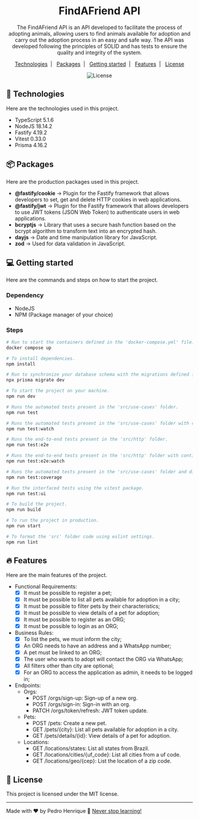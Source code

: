 <h1 align="center">FindAFriend API</h1>

<p align="center">
  The FindAFriend API is an API developed to facilitate the process of adopting animals, allowing users to find animals available for adoption and carry out the adoption process in an easy and safe way. The API was developed following the principles of SOLID and has tests to ensure the quality and integrity of the system.
</p>

<p align="center">
  <a href="#-technologies">Technologies</a>&nbsp;&nbsp;|&nbsp;&nbsp;
  <a href="#-packages">Packages</a>&nbsp;&nbsp;|&nbsp;&nbsp;
  <a href="#-getting-started">Getting started</a>&nbsp;&nbsp;|&nbsp;&nbsp;
  <a href="#-features">Features</a>&nbsp;&nbsp;|&nbsp;&nbsp;
  <a href="#memo-license">License</a>
</p>

<p align="center">
  <img alt="License" src="https://img.shields.io/static/v1?label=license&message=MIT&color=49AA26&labelColor=000000">
</p>

## 🚀 Technologies

Here are the technologies used in this project.

- TypeScript 5.1.6
- NodeJS 18.14.2
- Fastify 4.19.2
- Vitest 0.33.0
- Prisma 4.16.2

## 📦 Packages

Here are the production packages used in this project.

- <b>@fastify/cookie</b> -> Plugin for the Fastify framework that allows developers to set, get and delete HTTP cookies in web applications.
- <b>@fastify/jwt</b> -> Plugin for the Fastify framework that allows developers to use JWT tokens (JSON Web Token) to authenticate users in web applications.
- <b>bcryptjs</b> -> Library that uses a secure hash function based on the bcrypt algorithm to transform text into an encrypted hash.
- <b>dayjs</b> -> Date and time manipulation library for JavaScript.
- <b>zod</b> -> Used for data validation in JavaScript.

## 💻 Getting started

Here are the commands and steps on how to start the project.

### Dependency

- NodeJS
- NPM (Package manager of your choice)

### Steps

```bash
# Run to start the containers defined in the 'docker-compose.yml' file.
docker compose up

# To install dependencies.
npm install

# Run to synchronize your database schema with the migrations defined in your Prisma project.
npx prisma migrate dev

# To start the project on your machine.
npm run dev

# Runs the automated tests present in the 'src/use-cases' folder.
npm run test

# Runs the automated tests present in the 'src/use-cases' folder with continuous monitoring of code changes.
npm run test:watch

# Runs the end-to-end tests present in the 'src/http' folder.
npm run test:e2e

# Runs the end-to-end tests present in the 'src/http' folder with continuous monitoring of code changes.
npm run test:e2e:watch

# Runs the automated tests present in the 'src/use-cases' folder and displays code coverage using the vitest package.
npm run test:coverage

# Run the interfaced tests using the vitest package.
npm run test:ui

# To build the project.
npm run build

# To run the project in production.
npm run start

# To format the 'src' folder code using eslint settings.
npm run lint
```

## 🔥 Features

Here are the main features of the project.

- Functional Requirements:
  - [x] It must be possible to register a pet;
  - [x] It must be possible to list all pets available for adoption in a city;
  - [x] It must be possible to filter pets by their characteristics;
  - [x] It must be possible to view details of a pet for adoption;
  - [x] It must be possible to register as an ORG;
  - [x] It must be possible to login as an ORG;
- Business Rules:
  - [x] To list the pets, we must inform the city;
  - [x] An ORG needs to have an address and a WhatsApp number;
  - [x] A pet must be linked to an ORG;
  - [x] The user who wants to adopt will contact the ORG via WhatsApp;
  - [x] All filters other than city are optional;
  - [x] For an ORG to access the application as admin, it needs to be logged in;
- Endpoints:
  - Orgs:
    - POST /orgs/sign-up: Sign-up of a new org.
    - POST /orgs/sign-in: Sign-in with an org.
    - PATCH /orgs/token/refresh: JWT token update.
  - Pets:
    - POST /pets: Create a new pet.
    - GET /pets/{city}: List all pets available for adoption in a city.
    - GET /pets/details/{id}: View details of a pet for adoption.
  - Locations:
    - GET /locations/states: List all states from Brazil.
    - GET /locations/cities/{uf_code}: List all cities from a uf code.
    - GET /locations/geo/{cep}: List the location of a zip code.

## :memo: License

This project is licensed under the MIT license.

---

Made with ♥ by Pedro Henrique 🚀 [Never stop learning!](https://github.com/DevPedroHB)
